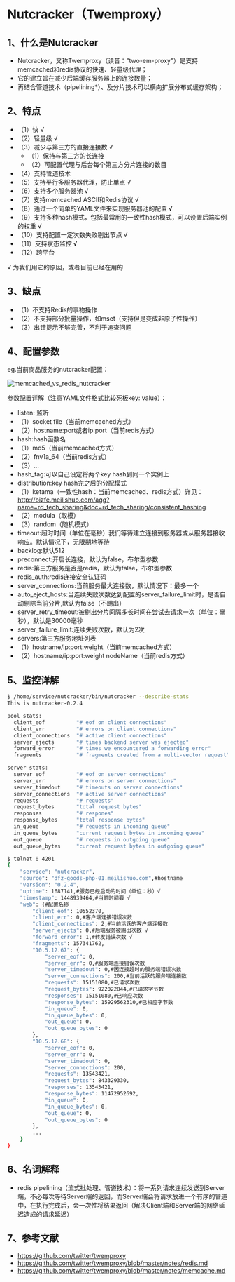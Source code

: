 # Nutcracker（Twemproxy）


## 1、什么是Nutcracker
* Nutcracker，又称Twemproxy（读音："two-em-proxy"）是支持memcached和redis协议的快速、轻量级代理；
* 它的建立旨在减少后端缓存服务器上的连接数量；
* 再结合管道技术（pipelining*）、及分片技术可以横向扩展分布式缓存架构；

## 2、特点
* （1）快 √
* （2）轻量级 √
* （3）减少与第三方的直接连接数  √
  * （1）保持与第三方的长连接
  * （2）可配置代理与后台每个第三方分片连接的数目
* （4）支持管道技术
* （5）支持平行多服务器代理，防止单点  √
* （6）支持多个服务器池  √
* （7）支持memcached ASCII和Redis协议  √
* （8）通过一个简单的YAML文件来实现服务器池的配置  √
* （9）支持多种hash模式，包括最常用的一致性hash模式，可以设置后端实例的权重  √
* （10）支持配置一定次数失败剔出节点  √
* （11）支持状态监控  √
* （12）跨平台

√ 为我们用它的原因，或者目前已经在用的

## 3、缺点
* （1）不支持Redis的事物操作
* （2）不支持部分批量操作，如mset（支持但是变成非原子性操作）
* （3）出错提示不够完善，不利于追查问题


## 4、配置参数
eg.当前商品服务的nutcracker配置：

![memcached_vs_redis_nutcracker](http://bizfe.meilishuo.com/md-imgs/fffcb6bf0a00936bc044e7a8044924db.png)

参数配置详解（注意YAML文件格式比较死板key: value）：
* listen: 监听
 * （1）socket file（当前memcached方式）
 * （2）hostname:port或者ip:port（当前redis方式）
* hash:hash函数名
 * （1）md5（当前memcached方式）
 * （2）fnv1a_64（当前redis方式）
 * （3）...
* hash_tag:可以自己设定将两个key hash到同一个实例上
* distribution:key hash完之后的分配模式
 * （1）ketama（一致性hash：当前memcached、redis方式）详见：http://bizfe.meilishuo.com/agg?name=rd_tech_sharing&doc=rd_tech_sharing/consistent_hashing
 * （2）modula（取模）
 * （3）random（随机模式）
* timeout:超时时间（单位在毫秒）我们等待建立连接到服务器或从服务器接收响应。默认情况下，无限期地等待
* backlog:默认512
* preconnect:开启长连接，默认为false，布尔型参数
* redis:第三方服务是否是redis，默认为false，布尔型参数
* redis_auth:redis连接安全认证码
* server_connections:当前服务最大连接数，默认情况下：最多一个
* auto_eject_hosts:当连续失败次数达到配置的server_failure_limit时，是否自动剔除当前分片,默认为false（不踢出）
* server_retry_timeout:被剔出分片间隔多长时间在尝试去请求一次（单位：毫秒），默认是30000毫秒
* server_failure_limit:连续失败次数，默认为2次
* servers:第三方服务地址列表
 * （1）hostname/ip:port:weight（当前memcached方式）
 * （2）hostname/ip:port:weight nodeName（当前redis方式）

## 5、监控详解
```bash
$ /home/service/nutcracker/bin/nutcracker --describe-stats
This is nutcracker-0.2.4

pool stats:
  client_eof          "# eof on client connections"
  client_err          "# errors on client connections"
  client_connections  "# active client connections"
  server_ejects       "# times backend server was ejected"
  forward_error       "# times we encountered a forwarding error"
  fragments           "# fragments created from a multi-vector request"

server stats:
  server_eof          "# eof on server connections"
  server_err          "# errors on server connections"
  server_timedout     "# timeouts on server connections"
  server_connections  "# active server connections"
  requests            "# requests"
  request_bytes       "total request bytes"
  responses           "# respones"
  response_bytes      "total response bytes"
  in_queue            "# requests in incoming queue"
  in_queue_bytes      "current request bytes in incoming queue"
  out_queue           "# requests in outgoing queue"
  out_queue_bytes     "current request bytes in outgoing queue"

$ telnet 0 4201
{
    "service": "nutcracker",
    "source": "dfz-goods-php-01.meilishuo.com",#hostname
    "version": "0.2.4",
    "uptime": 1687141,#服务已经启动的时间（单位：秒）√
    "timestamp": 1448939464,#当前时间戳 √
    "web": {#配置名称
        "client_eof": 10552370,
        "client_err": 0,#客户端连接错误次数
        "client_connections": 2,#当前活跃的客户端连接数
        "server_ejects": 0,#后端服务被踢出次数 √
        "forward_error": 1,#转发错误次数 √
        "fragments": 157341762,
        "10.5.12.67": {
            "server_eof": 0,
            "server_err": 0,#服务端连接错误次数
            "server_timedout": 0,#因连接超时的服务端错误次数
            "server_connections": 200,#当前活跃的服务端连接数
            "requests": 15151080,#已请求次数
            "request_bytes": 922022844,#已请求字节数
            "responses": 15151080,#已响应次数
            "response_bytes": 15929562310,#已相应字节数
            "in_queue": 0,
            "in_queue_bytes": 0,
            "out_queue": 0,
            "out_queue_bytes": 0
        },
        "10.5.12.68": {
            "server_eof": 0,
            "server_err": 0,
            "server_timedout": 0,
            "server_connections": 200,
            "requests": 13543421,
            "request_bytes": 843329330,
            "responses": 13543421,
            "response_bytes": 11472952692,
            "in_queue": 0,
            "in_queue_bytes": 0,
            "out_queue": 0,
            "out_queue_bytes": 0
        },
        ...
    }
}
```

## 6、名词解释
* redis pipelining（流式批处理、管道技术）：将一系列请求连续发送到Server端，不必每次等待Server端的返回，而Server端会将请求放进一个有序的管道中，在执行完成后，会一次性将结果返回（解决Client端和Server端的网络延迟造成的请求延迟）

## 7、参考文献
* https://github.com/twitter/twemproxy
* https://github.com/twitter/twemproxy/blob/master/notes/redis.md
* https://github.com/twitter/twemproxy/blob/master/notes/memcache.md
